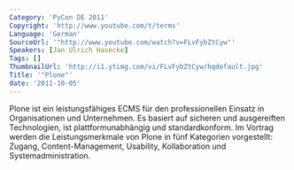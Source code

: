 ```yaml
---
Category: 'PyCon DE 2011'
Copyright: 'http://www.youtube.com/t/terms'
Language: 'German'
SourceUrl: '"http://www.youtube.com/watch?v=FLvFybZtCyw"'
Speakers: [Jan Ulrich Hasecke]
Tags: []
ThumbnailUrl: 'http://i1.ytimg.com/vi/FLvFybZtCyw/hqdefault.jpg'
Title: '"Plone"'
date: '2011-10-05'
---
```

Plone ist ein leistungsfähiges ECMS für den professionellen Einsatz in Organisationen und Unternehmen. Es basiert auf sicheren und ausgereiften Technologien, ist plattformunabhängig und standardkonform. Im Vortrag werden die Leistungsmerkmale von Plone in fünf Kategorien vorgestellt: Zugang, Content-Management, Usability, Kollaboration und Systemadministration.